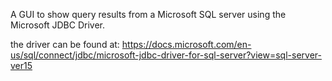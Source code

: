 A GUI to show query results from a Microsoft SQL server using the Microsoft JDBC Driver. 

the driver can be found at: 
https://docs.microsoft.com/en-us/sql/connect/jdbc/microsoft-jdbc-driver-for-sql-server?view=sql-server-ver15
